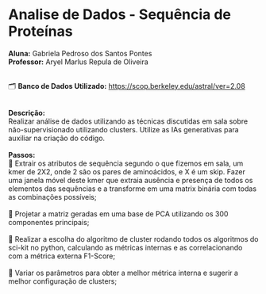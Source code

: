 # Analise de Dados - Sequência de Proteínas
  **Aluna:** Gabriela Pedroso dos Santos Pontes<br/>
  **Professor:** Aryel Marlus Repula de Oliveira<br/><br/>

  🗂️ **Banco de Dados Utilizado:** https://scop.berkeley.edu/astral/ver=2.08<br/><br/>

**Descrição:**<br/>
Realizar análise de dados utilizando as técnicas discutidas em sala sobre não-supervisionado utilizando clusters. Utilize as IAs generativas para auxiliar na criação do código.
<br/><br/>
**Passos:**<br/>
📌 Extrair os atributos de sequência segundo o que fizemos em sala, um kmer de 2X2, onde 2 são os pares de aminoácidos, e X é um skip. Fazer uma janela móvel deste kmer que extraia ausência e presença de todos os elementos das sequências e a transforme em uma matrix binária com todas as combinações possíveis;<br/><br/>
📌 Projetar a matriz geradas em uma base de PCA utilizando os 300 componentes principais;<br/><br/>
📌 Realizar a escolha do algoritmo de cluster rodando todos os algoritmos do sci-kit no python, calculando as métricas internas e as correlacionando com a métrica externa F1-Score;<br/><br/>
📌 Variar os parâmetros para obter a melhor métrica interna e sugerir a melhor configuração de clusters;


